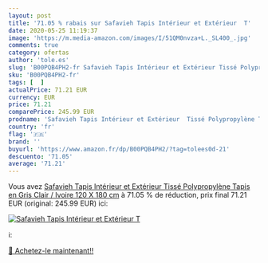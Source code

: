 ```yaml
---
layout: post
title: '71.05 % rabais sur Safavieh Tapis Intérieur et Extérieur  T'
date: 2020-05-25 11:19:37
image: 'https://m.media-amazon.com/images/I/51QM0nvza+L._SL400_.jpg'
comments: true
category: ofertas
author: 'tole.es'
slug: 'B00PQB4PH2-fr Safavieh Tapis Intérieur et Extérieur Tissé Polypropylène...'
sku: 'B00PQB4PH2-fr'
tags: [  ]
actualPrice: 71.21 EUR
currency: EUR
price: 71.21
comparePrice: 245.99 EUR
prodname: 'Safavieh Tapis Intérieur et Extérieur  Tissé Polypropylène Tapis en Gris Clair / Ivoire  120 X 180 cm'
country: 'fr'
flag: '🇫🇷'
brand: ''
buyurl: 'https://www.amazon.fr/dp/B00PQB4PH2/?tag=tolees0d-21'
descuento: '71.05'
average: '71.21'
---
```


Vous avez [Safavieh Tapis Intérieur et Extérieur  Tissé Polypropylène Tapis en Gris Clair / Ivoire  120 X 180 cm](https://www.amazon.fr/dp/B00PQB4PH2/?tag=tolees0d-21)  à  71.05 % de réduction, prix final  71.21 EUR (original: 245.99 EUR) ici:

[![Safavieh Tapis Intérieur et Extérieur  T](https://m.media-amazon.com/images/I/51QM0nvza+L._SL400_.jpg)](https://www.amazon.fr/dp/B00PQB4PH2/?tag=tolees0d-21)

ℹ️:


[🛒 Achetez-le maintenant!!](https://www.amazon.fr/dp/B00PQB4PH2/?tag=tolees0d-21)
